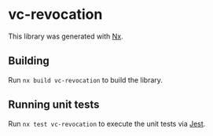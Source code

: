# vc-revocation

This library was generated with [Nx](https://nx.dev).

## Building

Run `nx build vc-revocation` to build the library.

## Running unit tests

Run `nx test vc-revocation` to execute the unit tests via [Jest](https://jestjs.io).
